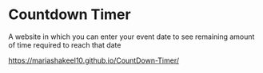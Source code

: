 # Countdown Timer 
A website in which you can enter your event date to see remaining amount of time required to reach that date

https://mariashakeel10.github.io/CountDown-Timer/
